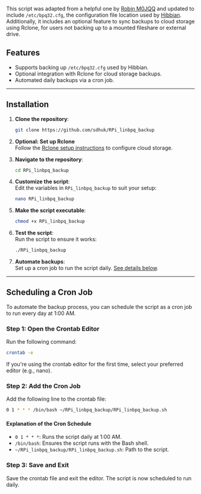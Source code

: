 This script was adapted from a helpful one by [Robin M0JQQ](https://github.com/m0jqq) and updated to include `/etc/bpq32.cfg`, the configuration file location used by [Hibbian](https://www.hibbian.org). Additionally, it includes an optional feature to sync backups to cloud storage using Rclone, for users not backing up to a mounted fileshare or external drive.

## Features
- Supports backing up `/etc/bpq32.cfg` used by Hibbian.
- Optional integration with Rclone for cloud storage backups.
- Automated daily backups via a cron job.

---

## Installation

1. **Clone the repository**:
   ```bash
   git clone https://github.com/sdhuk/RPi_linbpq_backup
   ```

2. **Optional: Set up Rclone**  
   Follow the [Rclone setup instructions](Rclone%20setup%20instructions.md) to configure cloud storage.

3. **Navigate to the repository**:
   ```bash
   cd RPi_linbpq_backup
   ```

4. **Customize the script**:  
   Edit the variables in `RPi_linbpq_backup` to suit your setup:
   ```bash
   nano RPi_linbpq_backup
   ```

5. **Make the script executable**:
   ```bash
   chmod +x RPi_linbpq_backup
   ```

6. **Test the script**:  
   Run the script to ensure it works:
   ```bash
   ./RPi_linbpq_backup
   ```

7. **Automate backups**:  
   Set up a cron job to run the script daily. [See details below](#scheduling-a-cron-job).

---

## Scheduling a Cron Job

To automate the backup process, you can schedule the script as a cron job to run every day at 1:00 AM.

### Step 1: Open the Crontab Editor

Run the following command:
```bash
crontab -e
```

If you're using the crontab editor for the first time, select your preferred editor (e.g., nano).

### Step 2: Add the Cron Job

Add the following line to the crontab file:
```bash
0 1 * * * /bin/bash ~/RPi_linbpq_backup/RPi_linbpq_backup.sh
```

#### Explanation of the Cron Schedule
- `0 1 * * *`: Runs the script daily at 1:00 AM.
- `/bin/bash`: Ensures the script runs with the Bash shell.
- `~/RPi_linbpq_backup/RPi_linbpq_backup.sh`: Path to the script.

### Step 3: Save and Exit

Save the crontab file and exit the editor. The script is now scheduled to run daily.